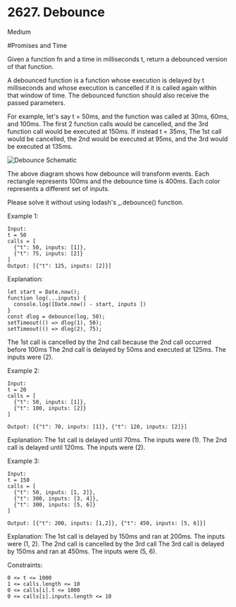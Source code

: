 # 2627. Debounce
Medium

#Promises and Time

Given a function fn and a time in milliseconds t, return a debounced version of that function.

A debounced function is a function whose execution is delayed by t milliseconds and whose execution is cancelled if it is called again within that window of time. The debounced function should also receive the passed parameters.

For example, let's say t = 50ms, and the function was called at 30ms, 60ms, and 100ms. The first 2 function calls would be cancelled, and the 3rd function call would be executed at 150ms. If instead t = 35ms, The 1st call would be cancelled, the 2nd would be executed at 95ms, and the 3rd would be executed at 135ms.

![Debounce Schematic](./screen-shot-2023-04-08-at-11048-pm.png)

The above diagram shows how debounce will transform events. Each rectangle represents 100ms and the debounce time is 400ms. Each color represents a different set of inputs.

Please solve it without using lodash's _.debounce() function.

 

Example 1:

```
Input: 
t = 50
calls = [
  {"t": 50, inputs: [1]},
  {"t": 75, inputs: [2]}
]
Output: [{"t": 125, inputs: [2]}]
```

Explanation:

```
let start = Date.now();
function log(...inputs) { 
  console.log([Date.now() - start, inputs ])
}
const dlog = debounce(log, 50);
setTimeout(() => dlog(1), 50);
setTimeout(() => dlog(2), 75);
```

The 1st call is cancelled by the 2nd call because the 2nd call occurred before 100ms
The 2nd call is delayed by 50ms and executed at 125ms. The inputs were (2).

Example 2:

```
Input: 
t = 20
calls = [
  {"t": 50, inputs: [1]},
  {"t": 100, inputs: [2]}
]
```

```
Output: [{"t": 70, inputs: [1]}, {"t": 120, inputs: [2]}]
```

Explanation:
The 1st call is delayed until 70ms. The inputs were (1).
The 2nd call is delayed until 120ms. The inputs were (2).

Example 3:

```
Input: 
t = 150
calls = [
  {"t": 50, inputs: [1, 2]},
  {"t": 300, inputs: [3, 4]},
  {"t": 300, inputs: [5, 6]}
]
```

```
Output: [{"t": 200, inputs: [1,2]}, {"t": 450, inputs: [5, 6]}]
```

Explanation:
The 1st call is delayed by 150ms and ran at 200ms. The inputs were (1, 2).
The 2nd call is cancelled by the 3rd call
The 3rd call is delayed by 150ms and ran at 450ms. The inputs were (5, 6).

 

Constraints:

    0 <= t <= 1000
    1 <= calls.length <= 10
    0 <= calls[i].t <= 1000
    0 <= calls[i].inputs.length <= 10

